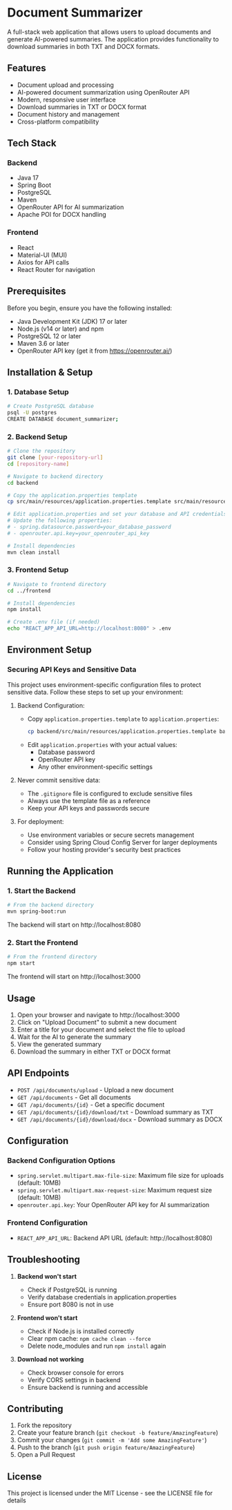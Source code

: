# Document Summarizer

A full-stack web application that allows users to upload documents and generate AI-powered summaries. The application provides functionality to download summaries in both TXT and DOCX formats.

## Features

- Document upload and processing
- AI-powered document summarization using OpenRouter API
- Modern, responsive user interface
- Download summaries in TXT or DOCX format
- Document history and management
- Cross-platform compatibility

## Tech Stack

### Backend
- Java 17
- Spring Boot
- PostgreSQL
- Maven
- OpenRouter API for AI summarization
- Apache POI for DOCX handling

### Frontend
- React
- Material-UI (MUI)
- Axios for API calls
- React Router for navigation

## Prerequisites

Before you begin, ensure you have the following installed:
- Java Development Kit (JDK) 17 or later
- Node.js (v14 or later) and npm
- PostgreSQL 12 or later
- Maven 3.6 or later
- OpenRouter API key (get it from https://openrouter.ai/)

## Installation & Setup

### 1. Database Setup
```bash
# Create PostgreSQL database
psql -U postgres
CREATE DATABASE document_summarizer;
```

### 2. Backend Setup
```bash
# Clone the repository
git clone [your-repository-url]
cd [repository-name]

# Navigate to backend directory
cd backend

# Copy the application.properties template
cp src/main/resources/application.properties.template src/main/resources/application.properties

# Edit application.properties and set your database and API credentials
# Update the following properties:
# - spring.datasource.password=your_database_password
# - openrouter.api.key=your_openrouter_api_key

# Install dependencies
mvn clean install
```

### 3. Frontend Setup
```bash
# Navigate to frontend directory
cd ../frontend

# Install dependencies
npm install

# Create .env file (if needed)
echo "REACT_APP_API_URL=http://localhost:8080" > .env
```

## Environment Setup

### Securing API Keys and Sensitive Data

This project uses environment-specific configuration files to protect sensitive data. Follow these steps to set up your environment:

1. Backend Configuration:
   - Copy `application.properties.template` to `application.properties`:
     ```bash
     cp backend/src/main/resources/application.properties.template backend/src/main/resources/application.properties
     ```
   - Edit `application.properties` with your actual values:
     - Database password
     - OpenRouter API key
     - Any other environment-specific settings

2. Never commit sensitive data:
   - The `.gitignore` file is configured to exclude sensitive files
   - Always use the template file as a reference
   - Keep your API keys and passwords secure

3. For deployment:
   - Use environment variables or secure secrets management
   - Consider using Spring Cloud Config Server for larger deployments
   - Follow your hosting provider's security best practices

## Running the Application

### 1. Start the Backend
```bash
# From the backend directory
mvn spring-boot:run
```
The backend will start on http://localhost:8080

### 2. Start the Frontend
```bash
# From the frontend directory
npm start
```
The frontend will start on http://localhost:3000

## Usage

1. Open your browser and navigate to http://localhost:3000
2. Click on "Upload Document" to submit a new document
3. Enter a title for your document and select the file to upload
4. Wait for the AI to generate the summary
5. View the generated summary
6. Download the summary in either TXT or DOCX format

## API Endpoints

- `POST /api/documents/upload` - Upload a new document
- `GET /api/documents` - Get all documents
- `GET /api/documents/{id}` - Get a specific document
- `GET /api/documents/{id}/download/txt` - Download summary as TXT
- `GET /api/documents/{id}/download/docx` - Download summary as DOCX

## Configuration

### Backend Configuration Options
- `spring.servlet.multipart.max-file-size`: Maximum file size for uploads (default: 10MB)
- `spring.servlet.multipart.max-request-size`: Maximum request size (default: 10MB)
- `openrouter.api.key`: Your OpenRouter API key for AI summarization

### Frontend Configuration
- `REACT_APP_API_URL`: Backend API URL (default: http://localhost:8080)

## Troubleshooting

1. **Backend won't start**
   - Check if PostgreSQL is running
   - Verify database credentials in application.properties
   - Ensure port 8080 is not in use

2. **Frontend won't start**
   - Check if Node.js is installed correctly
   - Clear npm cache: `npm cache clean --force`
   - Delete node_modules and run `npm install` again

3. **Download not working**
   - Check browser console for errors
   - Verify CORS settings in backend
   - Ensure backend is running and accessible

## Contributing

1. Fork the repository
2. Create your feature branch (`git checkout -b feature/AmazingFeature`)
3. Commit your changes (`git commit -m 'Add some AmazingFeature'`)
4. Push to the branch (`git push origin feature/AmazingFeature`)
5. Open a Pull Request

## License

This project is licensed under the MIT License - see the LICENSE file for details 
